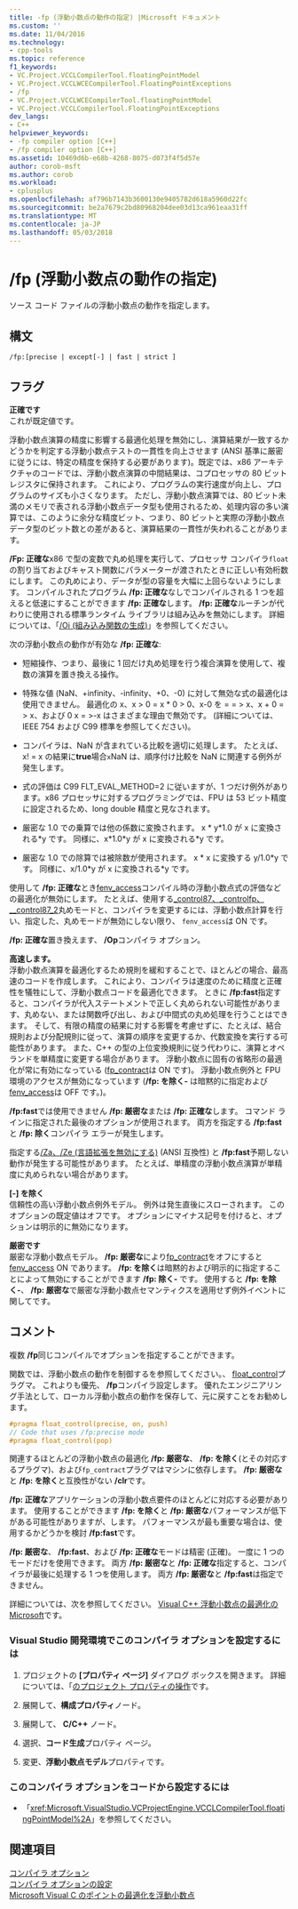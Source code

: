 ```yaml
---
title: -fp (浮動小数点の動作の指定) |Microsoft ドキュメント
ms.custom: ''
ms.date: 11/04/2016
ms.technology:
- cpp-tools
ms.topic: reference
f1_keywords:
- VC.Project.VCCLCompilerTool.floatingPointModel
- VC.Project.VCCLWCECompilerTool.FloatingPointExceptions
- /fp
- VC.Project.VCCLWCECompilerTool.floatingPointModel
- VC.Project.VCCLCompilerTool.FloatingPointExceptions
dev_langs:
- C++
helpviewer_keywords:
- -fp compiler option [C++]
- /fp compiler option [C++]
ms.assetid: 10469d6b-e68b-4268-8075-d073f4f5d57e
author: corob-msft
ms.author: corob
ms.workload:
- cplusplus
ms.openlocfilehash: af796b7143b3600130e9405782d618a5960d22fc
ms.sourcegitcommit: be2a7679c2bd80968204dee03d13ca961eaa31ff
ms.translationtype: MT
ms.contentlocale: ja-JP
ms.lasthandoff: 05/03/2018
---
```

# <a name="fp-specify-floating-point-behavior"></a>/fp (浮動小数点の動作の指定)
ソース コード ファイルの浮動小数点の動作を指定します。  
  
## <a name="syntax"></a>構文  
  
```  
/fp:[precise | except[-] | fast | strict ]  
```  
  
## <a name="flags"></a>フラグ  
 **正確です**  
 これが既定値です。  
  
 浮動小数点演算の精度に影響する最適化処理を無効にし、演算結果が一致するかどうかを判定する浮動小数点テストの一貫性を向上させます  (ANSI 基準に厳密に従うには、特定の精度を保持する必要があります)。既定では、x86 アーキテクチャのコードでは、浮動小数点演算の中間結果は、コプロセッサの 80 ビット レジスタに保持されます。 これにより、プログラムの実行速度が向上し、プログラムのサイズも小さくなります。 ただし、浮動小数点演算では、80 ビット未満のメモリで表される浮動小数点データ型も使用されるため、処理内容の多い演算では、このように余分な精度ビット、つまり、80 ビットと実際の浮動小数点データ型のビット数との差があると、演算結果の一貫性が失われることがあります。  
  
 **/Fp: 正確な**x86 で型の変数で丸め処理を実行して、プロセッサ コンパイラ`float`の割り当ておよびキャスト関数にパラメーターが渡されたときに正しい有効桁数にします。 この丸めにより、データが型の容量を大幅に上回らないようにします。 コンパイルされたプログラム **/fp: 正確な**なしでコンパイルされる 1 つを超えると低速にすることができます **/fp: 正確な**します。 **/fp: 正確な**ルーチンが代わりに使用される標準ランタイム ライブラリは組み込みを無効にします。 詳細については、「[/Oi (組み込み関数の生成)](../../build/reference/oi-generate-intrinsic-functions.md)」を参照してください。  
  
 次の浮動小数点の動作が有効な **/fp: 正確な**:  
  
-   短縮操作、つまり、最後に 1 回だけ丸め処理を行う複合演算を使用して、複数の演算を置き換える操作。  
  
-   特殊な値 (NaN、+infinity、-infinity、+0、-0) に対して無効な式の最適化は使用できません。 最適化の x、x > 0 = x * 0 > 0、x-0 を = = > x、x + 0 = > x、および 0 x = >-x はさまざまな理由で無効です。 (詳細については、IEEE 754 および C99 標準を参照してください)。  
  
-   コンパイラは、NaN が含まれている比較を適切に処理します。 たとえば、x! = x の結果に**true**場合`x`NaN は、順序付け比較を NaN に関連する例外が発生します。  
  
-   式の評価は C99 FLT_EVAL_METHOD=2 に従いますが、1 つだけ例外があります。x86 プロセッサに対するプログラミングでは、FPU は 53 ビット精度に設定されるため、long double 精度と見なされます。  
  
-   厳密な 1.0 での乗算では他の係数に変換されます。 x * y\*1.0 が x に変換される\*y です。 同様に、x\*1.0\*y が x に変換される\*y です。  
  
-   厳密な 1.0 での除算では被除数が使用されます。 x * x に変換する y/1.0\*y です。 同様に、x/1.0\*y が x に変換される\*y です。  
  
 使用して **/fp: 正確な**とき[fenv_access](../../preprocessor/fenv-access.md)コンパイル時の浮動小数点式の評価などの最適化が無効にします。 たとえば、使用する[_control87、_controlfp、 \__control87_2](../../c-runtime-library/reference/control87-controlfp-control87-2.md)丸めモードと、コンパイラを変更するには、浮動小数点計算を行い、指定した、丸めモードが無効にしない限り、 `fenv_access`は ON です。  
  
 **/fp: 正確な**置き換えます、 **/Op**コンパイラ オプション。  
  
 **高速します。**  
 浮動小数点演算を最適化するため規則を緩和することで、ほとんどの場合、最高速のコードを作成します。 これにより、コンパイラは速度のために精度と正確性を犠牲にして、浮動小数点コードを最適化できます。 ときに **/fp:fast**指定すると、コンパイラが代入ステートメントで正しく丸められない可能性があります、丸めない、または関数呼び出し、および中間式の丸め処理を行うことはできます。 そして、有限の精度の結果に対する影響を考慮せずに、たとえば、結合規則および分配規則に従って、演算の順序を変更するか、代数変換を実行する可能性があります。 また、C++ の型の上位変換規則に従う代わりに、演算とオペランドを単精度に変更する場合があります。 浮動小数点に固有の省略形の最適化が常に有効になっている ([fp_contract](../../preprocessor/fp-contract.md)は ON です)。 浮動小数点例外と FPU 環境のアクセスが無効になっています (**/fp: を除く-** は暗黙的に指定および[fenv_access](../../preprocessor/fenv-access.md)は OFF です。)。  
  
 **/fp:fast**では使用できません **/fp: 厳密な**または **/fp: 正確な**します。 コマンド ラインに指定された最後のオプションが使用されます。 両方を指定する **/fp:fast**と **/fp: 除く**コンパイラ エラーが発生します。  
  
 指定する[/Za、/Ze (言語拡張を無効にする)](../../build/reference/za-ze-disable-language-extensions.md) (ANSI 互換性) と **/fp:fast**予期しない動作が発生する可能性があります。 たとえば、単精度の浮動小数点演算が単精度に丸められない場合があります。  
  
 **[-] を除く**  
 信頼性の高い浮動小数点例外モデル。 例外は発生直後にスローされます。 このオプションの既定値はオフです。 オプションにマイナス記号を付けると、オプションは明示的に無効になります。  
  
 **厳密です**  
 厳密な浮動小数点モデル。 **/fp: 厳密な**により[fp_contract](../../preprocessor/fp-contract.md)をオフにすると[fenv_access](../../preprocessor/fenv-access.md) ON であります。 **/fp: を除く**は暗黙的および明示的に指定することによって無効にすることができます **/fp: 除く-** です。 使用すると **/fp: を除く-**、 **/fp: 厳密な**で厳密な浮動小数点セマンティクスを適用せず例外イベントに関してです。  
  
## <a name="remarks"></a>コメント  
 複数 **/fp**同じコンパイルでオプションを指定することができます。  
  
 関数では、浮動小数点の動作を制御するを参照してください。、 [float_control](../../preprocessor/float-control.md)プラグマ。 これよりも優先、 **/fp**コンパイラ設定します。 優れたエンジニアリング手法として、ローカル浮動小数点の動作を保存して、元に戻すことをお勧めします。  
  
```cpp  
#pragma float_control(precise, on, push)  
// Code that uses /fp:precise mode  
#pragma float_control(pop)  
```  
  
 関連するほとんどの浮動小数点の最適化 **/fp: 厳密な**、 **/fp: を除く**(とその対応するプラグマ)、および`fp_contract`プラグマはマシンに依存します。 **/fp: 厳密な**と **/fp: を除く**と互換性がない **/clr**です。  
  
 **/fp: 正確な**アプリケーションの浮動小数点要件のほとんどに対応する必要があります。 使用することができます **/fp: を除く**と **/fp: 厳密な**パフォーマンスが低下がある可能性がありますが、します。 パフォーマンスが最も重要な場合は、使用するかどうかを検討 **/fp:fast**です。  
  
 **/fp: 厳密な**、 **/fp:fast**、および **/fp: 正確な**モードは精密 (正確)。 一度に 1 つのモードだけを使用できます。 両方 **/fp: 厳密な**と **/fp: 正確な**指定すると、コンパイラが最後に処理する 1 つを使用します。 両方 **/fp: 厳密な**と **/fp:fast**は指定できません。  
  
 詳細については、次を参照してください。 [Visual C++ 浮動小数点の最適化の Microsoft](http://msdn.microsoft.com/library/aa289157.aspx)です。  
  
### <a name="to-set-this-compiler-option-in-the-visual-studio-development-environment"></a>Visual Studio 開発環境でこのコンパイラ オプションを設定するには  
  
1.  プロジェクトの **[プロパティ ページ]** ダイアログ ボックスを開きます。 詳細については、「[のプロジェクト プロパティの操作](../../ide/working-with-project-properties.md)です。  
  
2.  展開して、**構成プロパティ**ノード。  
  
3.  展開して、 **C/C++** ノード。  
  
4.  選択、**コード生成**プロパティ ページ。  
  
5.  変更、**浮動小数点モデル**プロパティです。  
  
### <a name="to-set-this-compiler-option-programmatically"></a>このコンパイラ オプションをコードから設定するには  
  
-   「<xref:Microsoft.VisualStudio.VCProjectEngine.VCCLCompilerTool.floatingPointModel%2A>」を参照してください。  
  
## <a name="see-also"></a>関連項目  
 [コンパイラ オプション](../../build/reference/compiler-options.md)   
 [コンパイラ オプションの設定](../../build/reference/setting-compiler-options.md)   
 [Microsoft Visual C のポイントの最適化を浮動小数点](http://msdn.microsoft.com/library/aa289157.aspx)